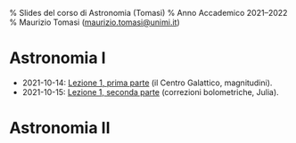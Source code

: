% Slides del corso di Astronomia (Tomasi)
% Anno Accademico 2021–2022
% Maurizio Tomasi ([maurizio.tomasi@unimi.it](mailto:maurizio.tomasi@unimi.it))

# Astronomia I

- 2021-10-14: [Lezione 1, prima parte](tomasi-astro1-lezione-01a.html) (il Centro Galattico, magnitudini).
- 2021-10-15: [Lezione 1, seconda parte](tomasi-astro1-lezione-01a.html) (correzioni bolometriche, Julia).

# Astronomia II
